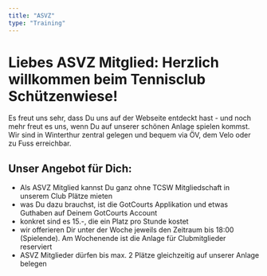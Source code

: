 ```yaml
---
title: "ASVZ"
type: "Training"
---
```


# Liebes ASVZ Mitglied: Herzlich willkommen beim Tennisclub Schützenwiese!

Es freut uns sehr, dass Du uns auf der Webseite entdeckt hast - und noch mehr freut es uns, wenn Du auf unserer schönen Anlage spielen kommst. Wir sind in Winterthur zentral gelegen und bequem via ÖV, dem Velo oder zu Fuss erreichbar. 

## Unser Angebot für Dich:
- Als ASVZ Mitglied kannst Du ganz ohne TCSW Mitgliedschaft in unserem Club Plätze mieten
- was Du dazu brauchst, ist die GotCourts Applikation und etwas Guthaben auf Deinem GotCourts Account
- konkret sind es 15.-, die ein Platz pro Stunde kostet
- wir offerieren Dir unter der Woche jeweils den Zeitraum bis 18:00 (Spielende). Am Wochenende ist die Anlage für Clubmitglieder reserviert
- ASVZ Mitglieder dürfen bis max. 2 Plätze gleichzeitig auf unserer Anlage belegen
